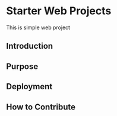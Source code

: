 # Starter Web Projects

This is simple web project

## Introduction

## Purpose

## Deployment

## How to Contribute